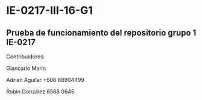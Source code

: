 # IE-0217-III-16-G1
Prueba de funcionamiento del repositorio grupo 1 IE-0217
------------
Contribuidores:

Giancarlo Marin 

Adrian Aguilar +506 88904499

Robin González 8568 0645
